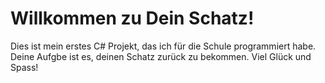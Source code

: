 # Willkommen zu Dein Schatz!

Dies ist mein erstes C# Projekt, das ich für die Schule programmiert habe. Deine Aufgbe ist es, deinen Schatz zurück zu bekommen. Viel Glück und Spass!
